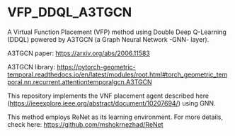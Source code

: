 # VFP_DDQL_A3TGCN
A Virtual Function Placement (VFP) method using Double Deep Q-Learning (DDQL) powered by A3TGCN (a Graph Neural Network -GNN- layer).

A3TGCN paper: https://arxiv.org/abs/2006.11583

A3TGCN library: https://pytorch-geometric-temporal.readthedocs.io/en/latest/modules/root.html#torch_geometric_temporal.nn.recurrent.attentiontemporalgcn.A3TGCN

This repository implements the VNF placement agent described here (https://ieeexplore.ieee.org/abstract/document/10207694/) using GNN.

This method employs ReNet as its learning environment. For more details, check here: https://github.com/mshokrnezhad/ReNet
